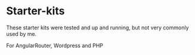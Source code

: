 # Starter-kits

These starter kits were tested and up and running, but not very commonly used by me.

For AngularRouter, Wordpress and PHP
